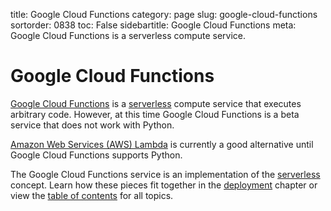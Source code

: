 title: Google Cloud Functions
category: page
slug: google-cloud-functions
sortorder: 0838
toc: False
sidebartitle: Google Cloud Functions
meta: Google Cloud Functions is a serverless compute service.


# Google Cloud Functions
[Google Cloud Functions](https://cloud.google.com/functions/docs/concepts/overview) 
is a [serverless](/serverless.html) compute service that executes arbitrary 
code. However, at this time Google Cloud Functions is a beta service that 
does not work with Python. 

[Amazon Web Services (AWS) Lambda](/aws-lambda.html) is currently a good 
alternative until Google Cloud Functions supports Python.

<div class="well see-also">The Google Cloud Functions service is an implementation of the <a href="/serverless.html">serverless</a> concept. Learn how these pieces fit together in the <a href="/deployment.html">deployment</a> chapter or view the <a href="/table-of-contents.html">table of contents</a> for all topics.</div>
